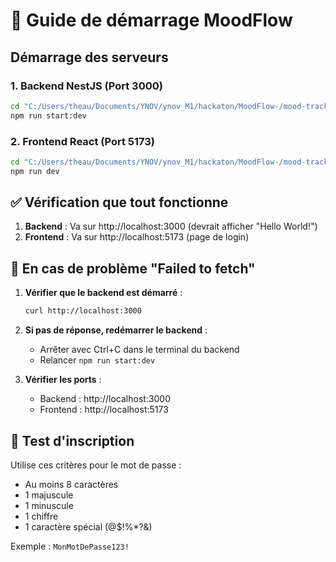# 🚀 Guide de démarrage MoodFlow

## Démarrage des serveurs

### 1. Backend NestJS (Port 3000)
```bash
cd "C:/Users/theau/Documents/YNOV/ynov_M1/hackaton/MoodFlow-/mood-tracker-backend-api"
npm run start:dev
```

### 2. Frontend React (Port 5173) 
```bash
cd "C:/Users/theau/Documents/YNOV/ynov_M1/hackaton/MoodFlow-/mood-tracker-app"
npm run dev
```

## ✅ Vérification que tout fonctionne

1. **Backend** : Va sur http://localhost:3000 (devrait afficher "Hello World!")
2. **Frontend** : Va sur http://localhost:5173 (page de login)

## 🔧 En cas de problème "Failed to fetch"

1. **Vérifier que le backend est démarré** :
   ```bash
   curl http://localhost:3000
   ```
   
2. **Si pas de réponse, redémarrer le backend** :
   - Arrêter avec Ctrl+C dans le terminal du backend
   - Relancer `npm run start:dev`

3. **Vérifier les ports** :
   - Backend : http://localhost:3000
   - Frontend : http://localhost:5173

## 📝 Test d'inscription

Utilise ces critères pour le mot de passe :
- Au moins 8 caractères
- 1 majuscule 
- 1 minuscule
- 1 chiffre
- 1 caractère spécial (@$!%*?&)

Exemple : `MonMotDePasse123!`